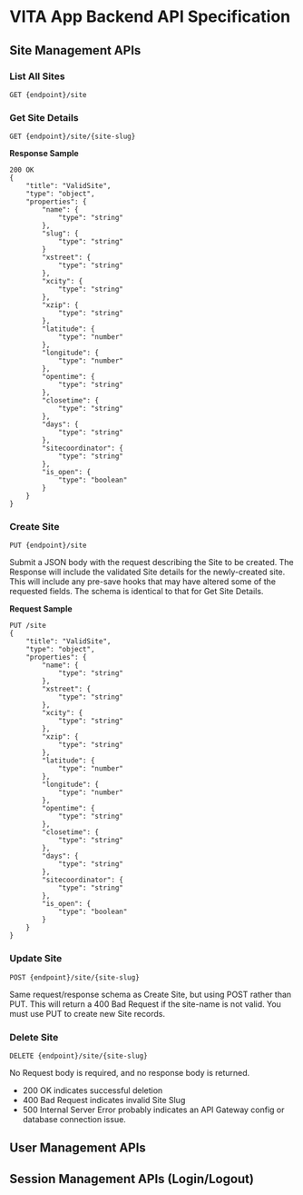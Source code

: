 # VITA App Backend API Specification

## Site Management APIs

### List All Sites

    GET {endpoint}/site

### Get Site Details

    GET {endpoint}/site/{site-slug}

**Response Sample**

    200 OK
    {
        "title": "ValidSite",
        "type": "object",
        "properties": {
            "name": {
                "type": "string"
            },
            "slug": {
                "type": "string"
            }
            "xstreet": {
                "type": "string"
            },
            "xcity": {
                "type": "string"
            },
            "xzip": {
                "type": "string"
            },
            "latitude": {
                "type": "number"
            },
            "longitude": {
                "type": "number"
            },
            "opentime": {
                "type": "string"
            },
            "closetime": {
                "type": "string"
            },
            "days": {
                "type": "string"
            },
            "sitecoordinator": {
                "type": "string"
            },
            "is_open": {
                "type": "boolean"
            }
        }
    }

### Create Site

    PUT {endpoint}/site

Submit a JSON body with the request describing the Site to be created.
The Response will include the validated Site details for the newly-created site. This will include any pre-save hooks that may have altered some of the requested fields. The schema is identical to that for Get Site Details.

**Request Sample**

    PUT /site
    {
        "title": "ValidSite",
        "type": "object",
        "properties": {
            "name": {
                "type": "string"
            },
            "xstreet": {
                "type": "string"
            },
            "xcity": {
                "type": "string"
            },
            "xzip": {
                "type": "string"
            },
            "latitude": {
                "type": "number"
            },
            "longitude": {
                "type": "number"
            },
            "opentime": {
                "type": "string"
            },
            "closetime": {
                "type": "string"
            },
            "days": {
                "type": "string"
            },
            "sitecoordinator": {
                "type": "string"
            },
            "is_open": {
                "type": "boolean"
            }
        }
    }

### Update Site

    POST {endpoint}/site/{site-slug}

Same request/response schema as Create Site, but using POST rather than PUT. This will return a 400 Bad Request if the site-name is not valid. You must use PUT to create new Site records.

### Delete Site

    DELETE {endpoint}/site/{site-slug}

No Request body is required, and no response body is returned. 
* 200 OK indicates successful deletion
* 400 Bad Request indicates invalid Site Slug
* 500 Internal Server Error probably indicates an API Gateway config or database connection issue.

## User Management APIs

## Session Management APIs (Login/Logout)
